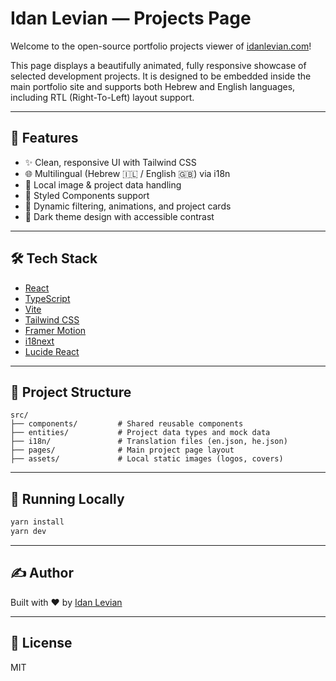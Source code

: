 # Idan Levian — Projects Page

Welcome to the open-source portfolio projects viewer of [idanlevian.com](https://idanlevian.com)!

This page displays a beautifully animated, fully responsive showcase of selected development projects. It is designed to be embedded inside the main portfolio site and supports both Hebrew and English languages, including RTL (Right-To-Left) layout support.

---

## 🚀 Features

- ✨ Clean, responsive UI with Tailwind CSS
- 🌐 Multilingual (Hebrew 🇮🇱 / English 🇬🇧) via i18n
- 📁 Local image & project data handling
- 💅 Styled Components support
- 🔄 Dynamic filtering, animations, and project cards
- 🌙 Dark theme design with accessible contrast

---

## 🛠 Tech Stack

- [React](https://reactjs.org/)
- [TypeScript](https://www.typescriptlang.org/)
- [Vite](https://vitejs.dev/)
- [Tailwind CSS](https://tailwindcss.com/)
- [Framer Motion](https://www.framer.com/motion/)
- [i18next](https://www.i18next.com/)
- [Lucide React](https://lucide.dev/)

---

## 📂 Project Structure

```
src/
├── components/         # Shared reusable components
├── entities/           # Project data types and mock data
├── i18n/               # Translation files (en.json, he.json)
├── pages/              # Main project page layout
├── assets/             # Local static images (logos, covers)
```

---

## 🧪 Running Locally

```bash
yarn install
yarn dev
```

---

## ✍️ Author

Built with ❤️ by [Idan Levian](https://idanlevian.com)

---

## 📄 License

MIT
